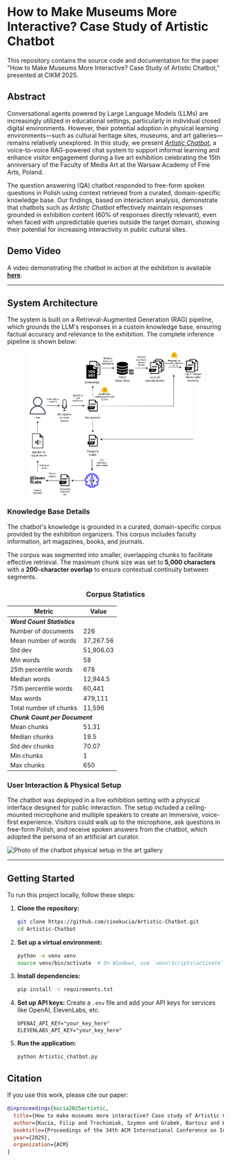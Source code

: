 # How to Make Museums More Interactive? Case Study of Artistic Chatbot

This repository contains the source code and documentation for the paper "How to Make Museums More Interactive? Case Study of Artistic Chatbot," presented at CIKM 2025.

## Abstract

Conversational agents powered by Large Language Models (LLMs) are increasingly utilized in educational settings, particularly in individual closed digital environments. However, their potential adoption in physical learning environments—such as cultural heritage sites, museums, and art galleries—remains relatively unexplored. In this study, we present [*Artistic Chatbot*](https://github.com/cinekucia/artistic-chatbot-cikm2025/), a voice-to-voice RAG-powered chat system to support informal learning and enhance visitor engagement during a live art exhibition celebrating the 15th anniversary of the Faculty of Media Art at the Warsaw Academy of Fine Arts, Poland.

The question answering (QA) chatbot responded to free-form spoken questions in Polish using context retrieved from a curated, domain-specific knowledge base. Our findings, based on interaction analysis, demonstrate that chatbots such as *Artistic Chatbot* effectively maintain responses grounded in exhibition content (60% of responses directly relevant), even when faced with unpredictable queries outside the target domain, showing their potential for increasing interactivity in public cultural sites.

## Demo Video

A video demonstrating the chatbot in action at the exhibition is available **[here](https://www.dropbox.com/scl/fi/3ursmsloufobrt04ki1oi/Artistic_Chatbot_Demo_Video.mp4?rlkey=ybq30vrzlmglqgg0673xs3peq&st=ixo6omm7&dl=0)**.

---

## System Architecture

The system is built on a Retrieval-Augmented Generation (RAG) pipeline, which grounds the LLM's responses in a custom knowledge base, ensuring factual accuracy and relevance to the exhibition. The complete inference pipeline is shown below:

<p align="center">
  <img src="assets/inference-pipeline.png" alt="Inference Pipeline Diagram" width="80%">
</p>

### Knowledge Base Details

The chatbot's knowledge is grounded in a curated, domain-specific corpus provided by the exhibition organizers. This corpus includes faculty information, art magazines, books, and journals.

The corpus was segmented into smaller, overlapping chunks to facilitate effective retrieval. The maximum chunk size was set to **5,000 characters** with a **200-character overlap** to ensure contextual continuity between segments.


<div align="center">
  
### Corpus Statistics

<table>
<thead>
  <tr>
    <th>Metric</th>
    <th>Value</th>
  </tr>
</thead>
<tbody>
  <tr>
    <td colspan="2"><strong><em>Word Count Statistics</em></strong></td>
  </tr>
  <tr>
    <td>Number of documents</td>
    <td>226</td>
  </tr>
  <tr>
    <td>Mean number of words</td>
    <td>37,267.56</td>
  </tr>
  <tr>
    <td>Std dev</td>
    <td>51,906.03</td>
  </tr>
  <tr>
    <td>Min words</td>
    <td>58</td>
  </tr>
  <tr>
    <td>25th percentile words</td>
    <td>678</td>
  </tr>
  <tr>
    <td>Median words</td>
    <td>12,944.5</td>
  </tr>
  <tr>
    <td>75th percentile words</td>
    <td>60,441</td>
  </tr>
  <tr>
    <td>Max words</td>
    <td>479,111</td>
  </tr>
  <tr>
    <td>Total number of chunks</td>
    <td>11,596</td>
  </tr>
  <tr>
    <td colspan="2"><strong><em>Chunk Count per Document</em></strong></td>
  </tr>
  <tr>
    <td>Mean chunks</td>
    <td>51.31</td>
  </tr>
  <tr>
    <td>Median chunks</td>
    <td>19.5</td>
  </tr>
  <tr>
    <td>Std dev chunks</td>
    <td>70.07</td>
  </tr>
  <tr>
    <td>Min chunks</td>
    <td>1</td>
  </tr>
  <tr>
    <td>Max chunks</td>
    <td>650</td>
  </tr>
</tbody>
</table>

</div>

### User Interaction & Physical Setup

The chatbot was deployed in a live exhibition setting with a physical interface designed for public interaction. The setup included a ceiling-mounted microphone and multiple speakers to create an immersive, voice-first experience. Visitors could walk up to the microphone, ask questions in free-form Polish, and receive spoken answers from the chatbot, which adopted the persona of an artificial art curator.

![Photo of the chatbot physical setup in the art gallery](assets/physical-setup.png)

---

## Getting Started

To run this project locally, follow these steps:

1.  **Clone the repository:**
    ```bash
    git clone https://github.com/cinekucia/Artistic-Chatbot.git
    cd Artistic-Chatbot
    ```

2.  **Set up a virtual environment:**
    ```bash
    python -m venv venv
    source venv/bin/activate  # On Windows, use `venv\Scripts\activate`
    ```

3.  **Install dependencies:**
    ```bash
    pip install -r requirements.txt
    ```

4.  **Set up API keys:**
    Create a `.env` file and add your API keys for services like OpenAI, ElevenLabs, etc.
    ```
    OPENAI_API_KEY="your_key_here"
    ELEVENLABS_API_KEY="your_key_here"
    ```

5.  **Run the application:**
    ```bash
    python Artistic_chatbot.py
    ```

## Citation

If you use this work, please cite our paper:

```bibtex
@inproceedings{kucia2025artistic,
  title={How to make museums more interactive? Case study of Artistic Chatbot},
  author={Kucia, Filip and Trochimiak, Szymon and Grabek, Bartosz and Wróblewska, Anna},
  booktitle={Proceedings of the 34th ACM International Conference on Information and Knowledge Management (CIKM '25)},
  year={2025},
  organization={ACM}
}
